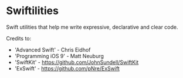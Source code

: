 # Swiftilities

Swift utilities that help me write expressive, declarative and clear code.



Credits to: 
- 'Advanced Swift' - Chris Eidhof
- 'Programming iOS 9' - Matt Neuburg
- 'SwiftKit' -  https://github.com/JohnSundell/SwiftKit
- 'ExSwift' - https://github.com/pNre/ExSwift

